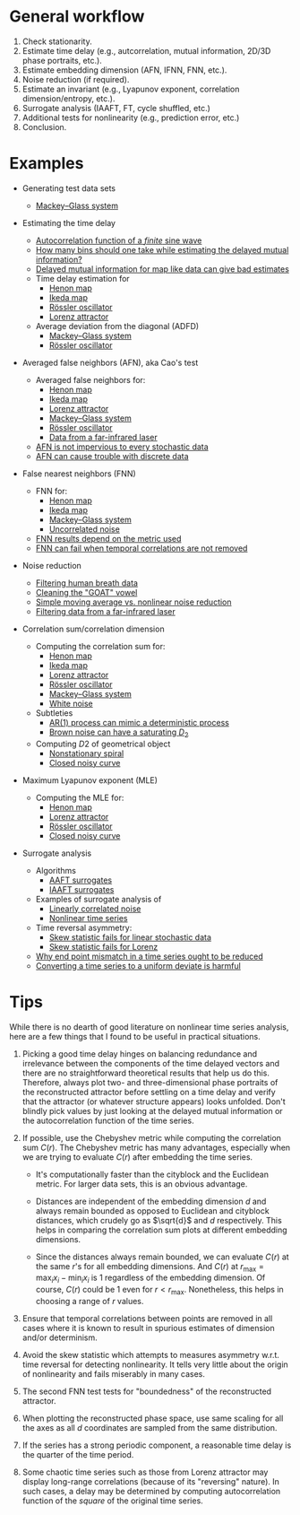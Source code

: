 General workflow
================

1. Check stationarity.
1. Estimate time delay (e.g., autcorrelation, mutual information, 2D/3D
   phase portraits, etc.).
1. Estimate embedding dimension (AFN, IFNN, FNN, etc.).
1. Noise reduction (if required).
1. Estimate an invariant (e.g., Lyapunov exponent, correlation
   dimension/entropy, etc.).
1. Surrogate analysis (IAAFT, FT, cycle shuffled, etc.)
1. Additional tests for nonlinearity (e.g., prediction error, etc.)
1. Conclusion.

Examples
========

* Generating test data sets
    + [Mackey–Glass system](data/mackey-glass.py)

* Estimating the time delay
    + [Autocorrelation function of a *finite* sine wave](delay/sine.py)
    + [How many bins should one take while estimating the delayed mutual
      information?](delay/dmibins.py)
    + [Delayed mutual information for map like data can give bad
      estimates](delay/henon.py)
    + Time delay estimation for
        - [Henon map](delay/henon.py)
        - [Ikeda map](delay/ikeda.py)
        - [Rössler oscillator](delay/roessler.py)
        - [Lorenz attractor](delay/lorenz.py)
    + Average deviation from the diagonal (ADFD)
        - [Mackey–Glass system](delay/adfd_mackey-glass.py)
        - [Rössler oscillator](delay/adfd_roessler.py)

* Averaged false neighbors (AFN), aka Cao's test
    + Averaged false neighbors for:
        - [Henon map](afn/henon.py)
        - [Ikeda map](afn/ikeda.py)
        - [Lorenz attractor](afn/lorenz.py)
        - [Mackey–Glass system](afn/mackey-glass.py)
        - [Rössler oscillator](afn/roessler.py)
        - [Data from a far-infrared laser](afn/laser.py)
    + [AFN is not impervious to every stochastic data](afn/ar1.py)
    + [AFN can cause trouble with discrete data](afn/roessler-8bit.py)

* False nearest neighbors (FNN)
    + FNN for:
        - [Henon map](fnn/henon.py)
        - [Ikeda map](fnn/ikeda.py)
        - [Mackey–Glass system](fnn/mackey-glass.py)
        - [Uncorrelated noise](fnn/noise.py)
    + [FNN results depend on the metric used](fnn/metric.py)
    + [FNN can fail when temporal correlations are not removed](fnn/corrnum.py)

* Noise reduction
    + [Filtering human breath data](noise/breath.py)
    + [Cleaning the "GOAT" vowel](noise/goat.py)
    + [Simple moving average vs. nonlinear noise reduction](noise/henon_sma.py)
    + [Filtering data from a far-infrared laser](noise/laser.py)

* Correlation sum/correlation dimension
    + Computing the correlation sum for:
        - [Henon map](d2/henon.py)
        - [Ikeda map](d2/ikeda.py)
        - [Lorenz attractor](d2/lorenz.py)
        - [Rössler oscillator](d2/roessler.py)
        - [Mackey–Glass system](d2/mackey-glass.py)
        - [White noise](d2/white.py)
    + Subtleties
        - [AR(1) process can mimic a deterministic process](d2/ar1.py)
        - [Brown noise can have a saturating $D_2$](d2/brown.py)
    + Computing $D2$ of geometrical object
        - [Nonstationary spiral](d2/spiral.py)
        - [Closed noisy curve](d2/curve.py)

* Maximum Lyapunov exponent (MLE)
    + Computing the MLE for:
        - [Henon map](lyapunov/henon.py)
        - [Lorenz attractor](lyapunov/lorenz.py)
        - [Rössler oscillator](lyapunov/roessler.py)
        - [Closed noisy curve](lyapunov/curve.py)

* Surrogate analysis
    + Algorithms
        - [AAFT surrogates](surrogates/aaft.py)
        - [IAAFT surrogates](surrogates/iaaft.py)
    + Examples of surrogate analysis of
        - [Linearly correlated noise](surrogates/corrnoise.py)
        - [Nonlinear time series](surrogates/lorenz.py)
    + Time reversal asymmetry:
        - [Skew statistic fails for linear stochastic data](surrogates/skewnoise.py)
        - [Skew statistic fails for Lorenz](surrogates/skewlorenz.py)
    + [Why end point mismatch in a time series ought to be reduced](surrogates/mismatch.py)
    + [Converting a time series to a uniform deviate is harmful](surrogates/unidev.py)

Tips
=====

While there is no dearth of good literature on nonlinear time series
analysis, here are a few things that I found to be useful in practical
situations.

1. Picking a good time delay hinges on balancing redundance and
   irrelevance between the components of the time delayed vectors and
   there are no straightforward theoretical results that help us do
   this.  Therefore, always plot two- and three-dimensional phase
   portraits of the reconstructed attractor before settling on a time
   delay and verify that the attractor (or whatever structure appears)
   looks unfolded.  Don't blindly pick values by just looking at the
   delayed mutual information or the autocorrelation function of the
   time series.

1. If possible, use the Chebyshev metric while computing the correlation
   sum $C(r)$.  The Chebyshev metric has many advantages, especially
   when we are trying to evaluate $C(r)$ after embedding the time
   series.

    * It's computationally faster than the cityblock and the Euclidean
      metric.  For larger data sets, this is an obvious advantage.

    * Distances are independent of the embedding dimension $d$ and
      always remain bounded as opposed to Euclidean and cityblock
      distances, which crudely go as $\sqrt{d}$ and $d$ respectively.
      This helps in comparing the correlation sum plots at different
      embedding dimensions.

    * Since the distances always remain bounded, we can evaluate $C(r)$
      at the same $r$'s for all embedding dimensions.  And $C(r)$ at
      $r_{\text{max}} = \max_i x_i - \min_i x_i$ is $1$ regardless of
      the embedding dimension.  Of course, $C(r)$ could be $1$ even for
      $r < r_{\text{max}}$.  Nonetheless, this helps in choosing a range
      of $r$ values.

1. Ensure that temporal correlations between points are removed in all
   cases where it is known to result in spurious estimates of dimension
   and/or determinism.

1. Avoid the skew statistic which attempts to measures asymmetry w.r.t.
   time reversal for detecting nonlinearity.  It tells very little about
   the origin of nonlinearity and fails miserably in many cases.

1. The second FNN test tests for "boundedness" of the reconstructed
   attractor.

1. When plotting the reconstructed phase space, use same scaling for all
   the axes as all $d$ coordinates are sampled from the same
   distribution.

1. If the series has a strong periodic component, a reasonable time
   delay is the quarter of the time period.

1. Some chaotic time series such as those from Lorenz attractor may
   display long-range correlations (because of its "reversing" nature).
   In such cases, a delay may be determined by computing autocorrelation
   function of the *square* of the original time series.

